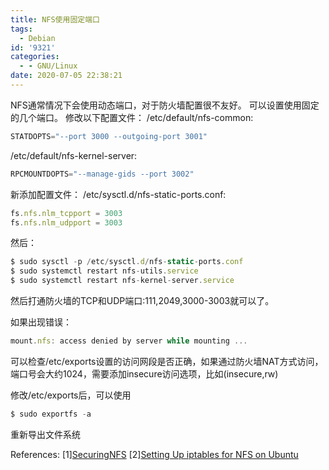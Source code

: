 ```yaml
---
title: NFS使用固定端口
tags:
  - Debian
id: '9321'
categories:
  - - GNU/Linux
date: 2020-07-05 22:38:21
---
```



<!-- more -->
NFS通常情况下会使用动态端口，对于防火墙配置很不友好。
可以设置使用固定的几个端口。
修改以下配置文件：
/etc/default/nfs-common:
```js
STATDOPTS="--port 3000 --outgoing-port 3001"
```

/etc/default/nfs-kernel-server:
```js
RPCMOUNTDOPTS="--manage-gids --port 3002"
```

新添加配置文件：
/etc/sysctl.d/nfs-static-ports.conf:
```js
fs.nfs.nlm_tcpport = 3003
fs.nfs.nlm_udpport = 3003
```
然后：
```js
$ sudo sysctl -p /etc/sysctl.d/nfs-static-ports.conf
$ sudo systemctl restart nfs-utils.service
$ sudo systemctl restart nfs-kernel-server.service
```

然后打通防火墙的TCP和UDP端口:111,2049,3000-3003就可以了。

如果出现错误：
```js
mount.nfs: access denied by server while mounting ...
```
可以检查/etc/exports设置的访问网段是否正确，如果通过防火墙NAT方式访问，端口号会大约1024，需要添加insecure访问选项，比如(insecure,rw)

修改/etc/exports后，可以使用
```js
$ sudo exportfs -a
```
重新导出文件系统

References:
\[1\][SecuringNFS](https://wiki.debian.org/SecuringNFS)
\[2\][Setting Up iptables for NFS on Ubuntu](https://www.peterbeard.co/blog/post/setting-up-iptables-for-nfs-on-ubuntu/)